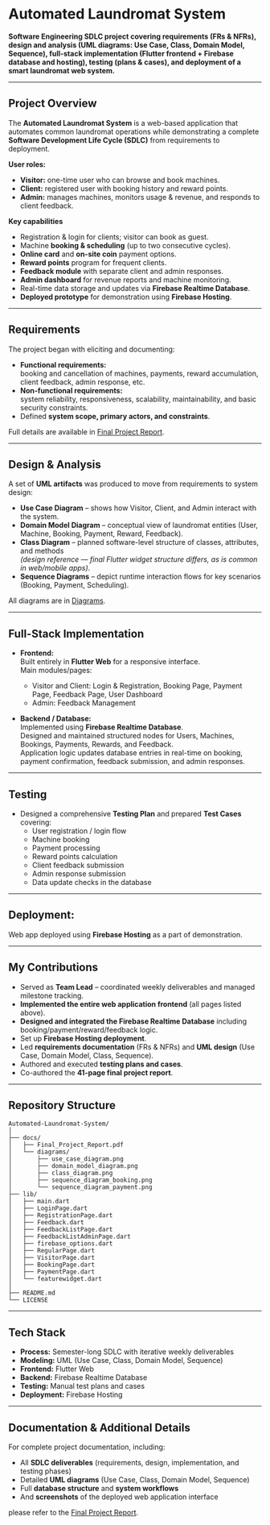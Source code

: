 # Automated Laundromat System

**Software Engineering SDLC project covering requirements (FRs & NFRs), design and analysis (UML diagrams: Use Case, Class, Domain Model, Sequence), full-stack implementation (Flutter frontend + Firebase database and hosting), testing (plans & cases), and deployment of a smart laundromat web system.**

---

## Project Overview
The **Automated Laundromat System** is a web-based application that automates common laundromat operations while demonstrating a complete **Software Development Life Cycle (SDLC)** from requirements to deployment.

**User roles:**
- **Visitor:** one-time user who can browse and book machines.
- **Client:** registered user with booking history and reward points.
- **Admin:** manages machines, monitors usage & revenue, and responds to client feedback.

**Key capabilities**   
- Registration & login for clients; visitor can book as guest.
- Machine **booking & scheduling** (up to two consecutive cycles).
- **Online card** and **on-site coin** payment options.
- **Reward points** program for frequent clients.
- **Feedback module** with separate client and admin responses.
- **Admin dashboard** for revenue reports and machine monitoring.
- Real-time data storage and updates via **Firebase Realtime Database**.
- **Deployed prototype** for demonstration using **Firebase Hosting**.

---

## Requirements
The project began with eliciting and documenting:
- **Functional requirements:**  
  booking and cancellation of machines, payments, reward accumulation, client feedback, admin response, etc.  
- **Non-functional requirements:**  
  system reliability, responsiveness, scalability, maintainability, and basic security constraints.
- Defined **system scope, primary actors, and constraints**.

Full details are available in [Final Project Report](docs/Final_Project_Report.pdf).

---

## Design & Analysis
A set of **UML artifacts** was produced to move from requirements to system design:
- **Use Case Diagram** – shows how Visitor, Client, and Admin interact with the system.
- **Domain Model Diagram** – conceptual view of laundromat entities (User, Machine, Booking, Payment, Reward, Feedback).
- **Class Diagram** – planned software-level structure of classes, attributes, and methods  
  *(design reference — final Flutter widget structure differs, as is common in web/mobile apps)*.
- **Sequence Diagrams** – depict runtime interaction flows for key scenarios (Booking, Payment, Scheduling).

All diagrams are in [Diagrams](docs/diagrams).

---

## Full-Stack Implementation
- **Frontend:**  
  Built entirely in **Flutter Web** for a responsive interface.  
  Main modules/pages:
  - Visitor and Client: Login & Registration, Booking Page, Payment Page, Feedback Page, User Dashboard  
  - Admin: Feedback Management

- **Backend / Database:**  
  Implemented using **Firebase Realtime Database**.  
  Designed and maintained structured nodes for Users, Machines, Bookings, Payments, Rewards, and Feedback.  
  Application logic updates database entries in real-time on booking, payment confirmation, feedback submission, and admin responses.

---

## Testing
- Designed a comprehensive **Testing Plan** and prepared **Test Cases** covering:
  - User registration / login flow
  - Machine booking
  - Payment processing
  - Reward points calculation
  - Client feedback submission
  - Admin response submission
  - Data update checks in the database

---

## Deployment:
  Web app deployed using **Firebase Hosting** as a part of demonstration.

---

## My Contributions
- Served as **Team Lead** – coordinated weekly deliverables and managed milestone tracking.
- **Implemented the entire web application frontend** (all pages listed above).
- **Designed and integrated the Firebase Realtime Database** including booking/payment/reward/feedback logic.
- Set up **Firebase Hosting deployment**.
- Led **requirements documentation** (FRs & NFRs) and **UML design** (Use Case, Domain Model, Class, Sequence).
- Authored and executed **testing plans and cases**.
- Co-authored the **41-page final project report**.

---

## Repository Structure
```
Automated-Laundromat-System/
│
├── docs/
│   ├── Final_Project_Report.pdf 
│   └── diagrams/
│       ├── use_case_diagram.png
│       ├── domain_model_diagram.png
│       ├── class_diagram.png
│       ├── sequence_diagram_booking.png
│       └── sequence_diagram_payment.png
├── lib/
│   ├── main.dart
│   ├── LoginPage.dart
│   ├── RegistrationPage.dart
│   ├── Feedback.dart
│   ├── FeedbackListPage.dart
│   ├── FeedbackListAdminPage.dart
│   ├── firebase_options.dart
│   ├── RegularPage.dart
│   ├── VisitorPage.dart
│   ├── BookingPage.dart
│   ├── PaymentPage.dart
│   └── featurewidget.dart
│
├── README.md              
└── LICENSE                       
```

---

## Tech Stack
- **Process:** Semester-long SDLC with iterative weekly deliverables 
- **Modeling:** UML (Use Case, Class, Domain Model, Sequence)  
- **Frontend:** Flutter Web  
- **Backend:** Firebase Realtime Database
- **Testing:** Manual test plans and cases  
- **Deployment:** Firebase Hosting  

---

## Documentation & Additional Details

For complete project documentation, including:
- All **SDLC deliverables** (requirements, design, implementation, and testing phases)
- Detailed **UML diagrams** (Use Case, Class, Domain Model, Sequence)
- Full **database structure** and **system workflows**
- And **screenshots** of the deployed web application interface

please refer to the [Final Project Report](docs/Final_Project_Report.pdf).

